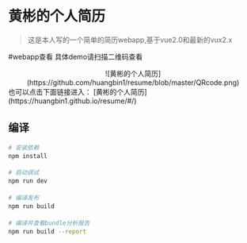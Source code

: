 # 黄彬的个人简历

> 这是本人写的一个简单的简历webapp,基于vue2.0和最新的vux2.x

#webapp查看
具体demo请扫描二维码查看

<div align=center>
![黄彬的个人简历](https://github.com/huangbin1/resume/blob/master/QRcode.png)
</div>
也可以点击下面链接进入：
[黄彬的个人简历](https://huangbin1.github.io/resume/#/)

## 编译

``` bash
# 安装依赖
npm install

# 启动调试
npm run dev

# 编译发布
npm run build

# 编译并查看bundle分析报告
npm run build --report
```